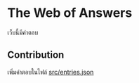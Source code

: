 # The Web of Answers

เว็บนี้มีคำตอบ

## Contribution

เพิ่มคำตอบในไฟล์ [src/entries.json](./src/entries.json)
